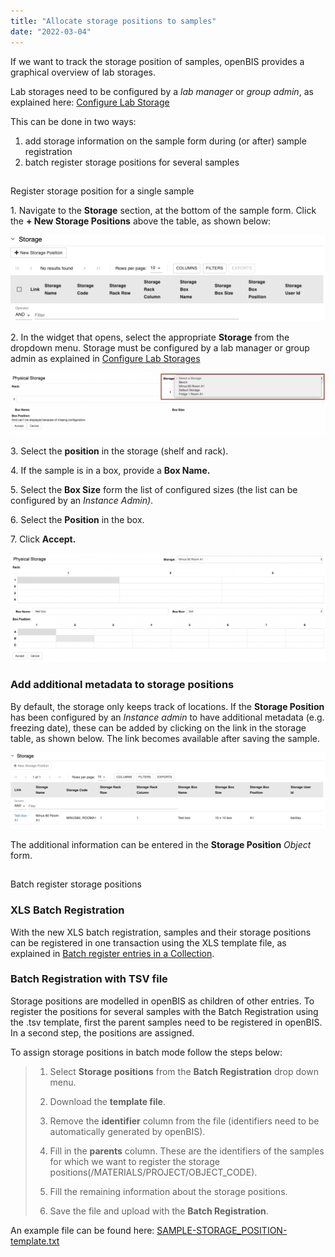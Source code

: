 ```yaml
---
title: "Allocate storage positions to samples"
date: "2022-03-04"
---
```


  
If we want to track the storage position of samples, openBIS provides a graphical overview of lab storages. 

Lab storages need to be configured by a _lab manager_ or _group admin_, as explained here: [Configure Lab Storage](https://openbis.ch/index.php/docs/admin-documentation-openbis-20-10-3/customise-inventory-of-materials-and-samples/configure-lab-storage/)

  
This can be done in two ways:

1. add storage information on the sample form during (or after) sample registration
2. batch register storage positions for several samples  
      
    

##   
Register storage position for a single sample

1\. Navigate to the **Storage** section, at the bottom of the sample form. Click the **\+ New Storage Positions** above the table, as shown below:

![](images/add-strorage-position.png)

  
2\. In the widget that opens, select the appropriate **Storage** from the dropdown menu. Storage must be configured by a lab manager or group admin as explained in [Configure Lab Storages](https://openbis.ch/index.php/docs/admin-documentation-20-10-3/customise-inventory-of-materials-and-samples/configure-lab-storage/)

![](images/storage-selection-1024x202.png)

3\. Select the **position** in the storage (shelf and rack).

4\. If the sample is in a box, provide a **Box Name.**

5\. Select the **Box Size** form the list of configured sizes (the list can be configured by an _Instance Admin)_.

6\. Select the **Position** in the box.

7\. Click **Accept.**

![](images/storage-assign-positions-1024x355.png)

### Add additional metadata to storage positions

  
By default, the storage only keeps track of locations. If the **Storage Position** has been configured by an _Instance admin_ to have additional metadata (e.g. freezing date), these can be added by clicking on the link in the storage table, as shown below. The link becomes available after saving the sample.

![](images/storage-position-table-in-sample-1024x248.png)

The additional information can be entered in the **Storage Position** _Object_ form.

##   
Batch register storage positions

### XLS Batch Registration

With the new XLS batch registration, samples and their storage positions can be registered in one transaction using the XLS template file, as explained in [Batch register entries in a Collection](https://openbis.ch/index.php/docs/user-documentation-20-10-3/inventory-of-materials-and-methods/batch-register-entries-in-a-collection/).

### Batch Registration with TSV file

  
Storage positions are modelled in openBIS as children of other entries. To register the positions for several samples with the Batch Registration using the .tsv template, first the parent samples need to be registered in openBIS. In a second step, the positions are assigned.

To assign storage positions in batch mode follow the steps below:

> 1. Select **Storage positions** from the **Batch Registration** drop down menu.
> 2. Download the **template file**.
> 3. Remove the **identifier** column from the file (identifiers need to be automatically generated by openBIS).
> 4. Fill in the **parents** column. These are the identifiers of the samples for which we want to register the storage positions(/MATERIALS/PROJECT/OBJECT\_CODE).  
>     
> 5. Fill the remaining information about the storage positions.
> 6. Save the file and upload with the **Batch Registration**.

An example file can be found here: [SAMPLE-STORAGE\_POSITION-template.txt](https://wiki-bsse.ethz.ch/download/attachments/147412090/SAMPLE-STORAGE_POSITION-template.txt?version=1&modificationDate=1502441624183&api=v2)
